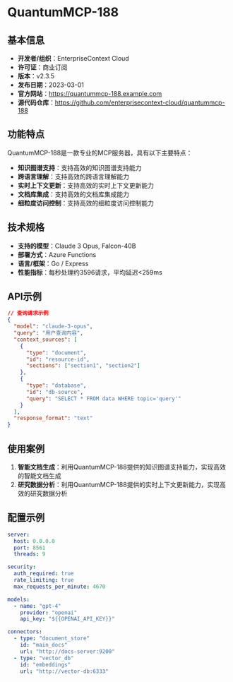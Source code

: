 # QuantumMCP-188

## 基本信息

- **开发者/组织**：EnterpriseContext Cloud
- **许可证**：商业订阅
- **版本**：v2.3.5
- **发布日期**：2023-03-01
- **官方网站**：https://quantummcp-188.example.com
- **源代码仓库**：https://github.com/enterprisecontext-cloud/quantummcp-188

## 功能特点

QuantumMCP-188是一款专业的MCP服务器，具有以下主要特点：

- **知识图谱支持**：支持高效的知识图谱支持能力
- **跨语言理解**：支持高效的跨语言理解能力
- **实时上下文更新**：支持高效的实时上下文更新能力
- **文档库集成**：支持高效的文档库集成能力
- **细粒度访问控制**：支持高效的细粒度访问控制能力


## 技术规格

- **支持的模型**：Claude 3 Opus, Falcon-40B
- **部署方式**：Azure Functions
- **语言/框架**：Go / Express
- **性能指标**：每秒处理约3596请求，平均延迟<259ms

## API示例

```json
// 查询请求示例
{
  "model": "claude-3-opus",
  "query": "用户查询内容",
  "context_sources": [
    {
      "type": "document",
      "id": "resource-id",
      "sections": ["section1", "section2"]
    },
    {
      "type": "database",
      "id": "db-source",
      "query": "SELECT * FROM data WHERE topic='query'"
    }
  ],
  "response_format": "text"
}
```

## 使用案例

1. **智能文档生成**：利用QuantumMCP-188提供的知识图谱支持能力，实现高效的智能文档生成
2. **研究数据分析**：利用QuantumMCP-188提供的实时上下文更新能力，实现高效的研究数据分析


## 配置示例

```yaml
server:
  host: 0.0.0.0
  port: 8561
  threads: 9

security:
  auth_required: true
  rate_limiting: true
  max_requests_per_minute: 4670

models:
  - name: "gpt-4"
    provider: "openai"
    api_key: "${{OPENAI_API_KEY}}"

connectors:
  - type: "document_store"
    id: "main_docs"
    url: "http://docs-server:9200"
  - type: "vector_db"
    id: "embeddings"
    url: "http://vector-db:6333"
```